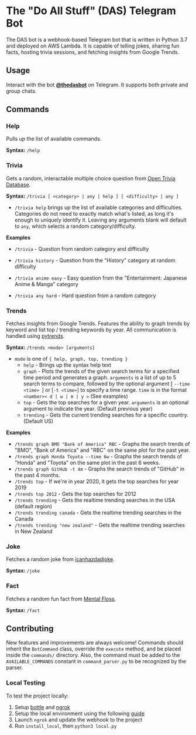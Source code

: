 # The "Do All Stuff" (DAS) Telegram Bot #

The DAS bot is a webhook-based Telegram bot that is written in Python 3.7 and deployed on AWS Lambda. It is capable of telling jokes, sharing fun facts, hosting trivia sessions, and fetching insights from Google Trends.

## Usage ##
Interact with the bot **[@thedasbot](https://t.me/thedasbot)** on Telegram. It supports both private and group chats.

## Commands ##
### Help ###
Pulls up the list of available commands.

**Syntax:** `/help`


### Trivia ###
Gets a random, interactable multiple choice question from [Open Trivia Database](https://opentdb.com/). 

**Syntax:** `/trivia [ <category> | any | help ] [ <difficulty> | any ]`

- `/trivia help` brings up the list of available categories and difficulties. Categories do not need to exactly match what's listed, as long it's enough to uniquely identify it. Leaving any arguments blank will default to `any`, which selects a random category/difficulty.

**Examples**

* `/trivia` - Question from random category and difficulty

* `/trivia history` - Question from the "History" category at random difficulty

* `/trivia anime easy` - Easy question from the "Entertainment: Japanese Anime & Manga" category

* `/trivia any hard` - Hard question from a random category

### Trends ###
Fetches insights from Google Trends. Features the ability to graph trends by keyword and list top / trending keywords by year. All communication is handled using [pytrends](https://github.com/GeneralMills/pytrends).

**Syntax:** `/trends <mode> [arguments]`
* `mode` is one of `{ help, graph, top, trending }`
    * `help` - Brings up the syntax help text
    * `graph` - Plots the trends of the given search terms for a specified time period and generates a graph. `arguments` is a list of up to 5 search terms to compare, followed by the optional argument [ `--time <time> `] or [`-t <time>`] to specify a time range. `time` is in the format `<number>< d | w | m | y >` (See examples)
    * `top` - Gets the top searches for a given year. `arguments` is an optional argument to indicate the year. (Default previous year)
    * `trending` - Gets the current trending searches for a specific country. (Default US)

**Examples**
* `/trends graph BMO "Bank of America" RBC` - Graphs the search trends of "BMO", "Bank of America" and "RBC" on the same plot for the past year.
* `/trends graph Honda Toyota --time 6w` - Graphs the search trends of "Honda" and "Toyota" on the same plot in the past 6 weeks.
* `/trends graph GitHub -t 4m` - Graphs the search trends of "GitHub" in the past 4 months.
* `/trends top` - If we're in year 2020, it gets the top searches for year 2019
* `/trends top 2012` - Gets the top searches for 2012
* `/trends trending` - Gets the realtime trending searches in the USA (default region)
* `/trends trending canada` - Gets the realtime trending searches in the Canada
* `/trends trending "new zealand"` - Gets the realtime trending searches in New Zealand

### Joke ###
Fetches a random joke from [icanhazdadjoke](https://icanhazdadjoke.com/).

**Syntax:** `/joke`


### Fact ###
Fetches a random fun fact from [Mental Floss](https://www.mentalfloss.comamazingfactgenerator).

**Syntax:** `/fact`
    
## Contributing ##
New features and improvements are always welcome! Commands should inherit the `BotCommand` class, override the `execute` method, and be placed inside the `commands/` directory. Also, the command must be added to the `AVAILABLE_COMMANDS` constant in `command_parser.py` to be recognized by the parser.

### Local Testing ###
To test the project locally:
1. Setup [bottle](https://pypi.org/project/bottle/) and [ngrok](https://ngrok.com/download)
2. Setup the local environment using the following [guide](https://hackernoon.com/serverless-telegram-bot-on-aws-lambda-851204d4236c)
3. Launch `ngrok` and update the webhook to the project
4. Run `install_local`, then `python3 local.py`
